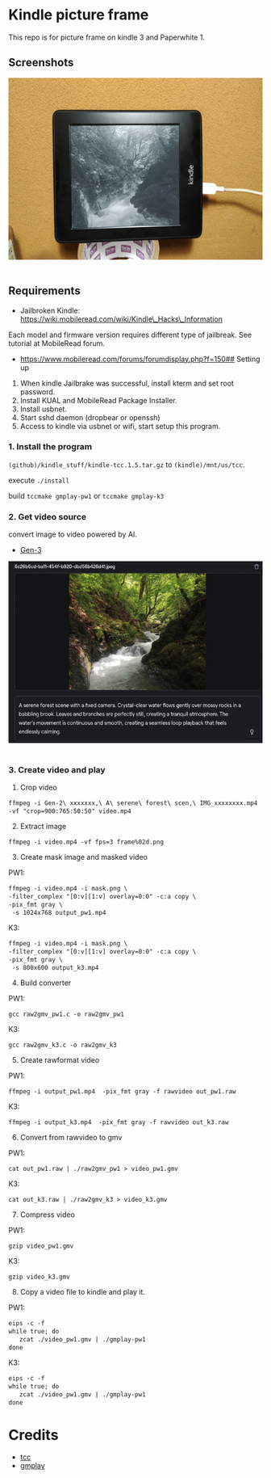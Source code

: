 # Kindle picture frame
 
This repo is for picture frame on kindle 3 and Paperwhite 1.

## Screenshots

<img src="sample/VID_20240727.gif" height="360" alt="Kindle  Screenshot" />&nbsp;


## Requirements

- Jailbroken Kindle: https://wiki.mobileread.com/wiki/Kindle\_Hacks\_Information

Each model and firmware version requires different type of jailbreak. 
See tutorial at MobileRead forum.

- https://www.mobileread.com/forums/forumdisplay.php?f=150## Setting up

1. When kindle Jailbrake was successful, install kterm and set root password.
2. Install KUAL and MobileRead Package Installer.
3. Install usbnet.
4. Start sshd daemon (dropbear or openssh)
5. Access to kindle via usbnet or wifi, start setup this program.


### 1. Install the program

`(github)/kindle_stuff/kindle-tcc.1.5.tar.gz` to `(kindle)/mnt/us/tcc`.

execute `./install`

build `tccmake gmplay-pw1` or  `tccmake gmplay-k3`


### 2. Get video source

convert image to video powered by AI.

- [Gen-3](https://app.runwayml.com/)

<img src="sample/Screenshot_2024-07-24.png" height="360" alt="Kindle  Screenshot" />&nbsp;


### 3. Create video and play

1. Crop video

```
ffmpeg -i Gen-2\ xxxxxxx,\ A\ serene\ forest\ scen,\ IMG_xxxxxxxx.mp4 -vf "crop=900:765:50:50" video.mp4
```

2. Extract image

```
ffmpeg -i video.mp4 -vf fps=3 frame%02d.png
```

3. Create mask image and masked video

PW1:

```
ffmpeg -i video.mp4 -i mask.png \
-filter_complex "[0:v][1:v] overlay=0:0" -c:a copy \
-pix_fmt gray \
 -s 1024x768 output_pw1.mp4
```

K3:

```
ffmpeg -i video.mp4 -i mask.png \
-filter_complex "[0:v][1:v] overlay=0:0" -c:a copy \
-pix_fmt gray \
 -s 800x600 output_k3.mp4
```


4. Build converter

PW1:

```
gcc raw2gmv_pw1.c -o raw2gmv_pw1
```

K3:

```
gcc raw2gmv_k3.c -o raw2gmv_k3
```


5. Create rawformat video

PW1:

```
ffmpeg -i output_pw1.mp4  -pix_fmt gray -f rawvideo out_pw1.raw
```

K3:

```
ffmpeg -i output_k3.mp4  -pix_fmt gray -f rawvideo out_k3.raw
```

6. Convert from rawvideo to gmv

PW1:

```
cat out_pw1.raw | ./raw2gmv_pw1 > video_pw1.gmv
```

K3:

```
cat out_k3.raw | ./raw2gmv_k3 > video_k3.gmv
```

7. Compress video

PW1:

```
gzip video_pw1.gmv
```

K3:

```
gzip video_k3.gmv
```

8. Copy a video file to kindle and play it.

PW1:

```
eips -c -f
while true; do
   zcat ./video_pw1.gmv | ./gmplay-pw1
done
```

K3:

```
eips -c -f
while true; do
   zcat ./video_pw1.gmv | ./gmplay-pw1
done
```

# Credits

- [tcc](https://www.mobileread.com/forums/showthread.php?t=175834)
- [gmplay](https://www.mobileread.com/forums/showthread.php?t=177455&highlight=gmplayer)

 